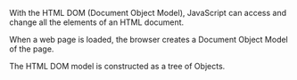 With the HTML DOM (Document Object Model), JavaScript can access and change all the elements of an HTML document.

When a web page is loaded, the browser creates a Document Object Model of the page.

The HTML DOM model is constructed as a tree of Objects.